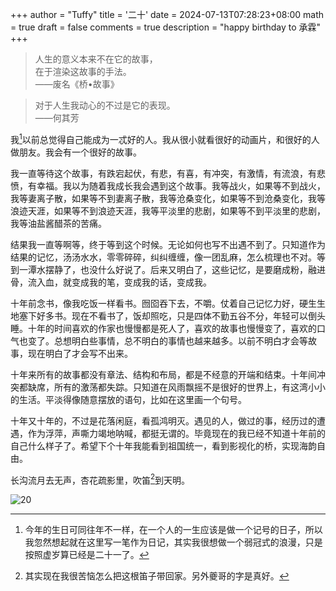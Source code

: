 +++
author = "Tuffy"
title = '二十'
date = 2024-07-13T07:28:23+08:00
math = true 
draft = false
comments = true
description = "happy birthday to 承霖"
+++

>人生的意义本来不在它的故事，<br>
>在于渲染这故事的手法。<br>
>——废名《桥•故事》<br>

> 对于人生我动心的不过是它的表现。<br>
> ——何其芳<br>

我[^1]以前总觉得自己能成为一忒好的人。我从很小就看很好的动画片，和很好的人做朋友。我会有一个很好的故事。

我一直等待这个故事，有跌宕起伏，有悲，有喜，有冲突，有激情，有流浪，有悲愤，有幸福。我以为随着我成长我会遇到这个故事。我等战火，如果等不到战火，我等妻离子散，如果等不到妻离子散，我等沧桑变化，如果等不到沧桑变化，我等浪迹天涯，如果等不到浪迹天涯，我等平淡里的悲剧，如果等不到平淡里的悲剧，我等油盐酱醋茶的苦痛。 

结果我一直等啊等，终于等到这个时候。无论如何也写不出遇不到了。只知道作为结果的记忆，汤汤水水，零零碎碎，纠纠缠缠，像一团乱麻，怎么梳理也不对。等到一潭水摆静了，也没什么好说了。后来又明白了，这些记忆，是要磨成粉，融进骨，流入血，就变成我的笔，变成我的话，变成我。 

十年前念书，像我吃饭一样看书。囫囵吞下去，不嚼。仗着自己记忆力好，硬生生地塞下好多书。现在不看书了，饭却照吃，只是四体不勤五谷不分，年轻可以倒头睡。十年的时间喜欢的作家也慢慢都是死人了，喜欢的故事也慢慢变了，喜欢的口气也变了。总想明白些事情，总不明白的事情也越来越多。以前不明白才会等故事，现在明白了才会写不出来。 

十年来所有的故事都没有章法、结构和布局，都是不经意的开端和结束。十年间冲突都缺席，所有的激荡都失踪。只知道在风雨飘摇不是很好的世界上，有这湾小小的生活。平淡得像随意摆放的语句，比如在这里画一个句号。

十年又十年的，不过是花落闲庭，看孤鸿明灭。遇见的人，做过的事，经历过的遭遇，作为浮萍，声嘶力竭地呐喊，都挺无谓的。毕竟现在的我已经不知道十年前的自己什么样子了。希望下个十年我能看到祖国统一，看到影视化的桥，实现海韵自由。

长沟流月去无声，杏花疏影里，吹笛[^2]到天明。

![20](https://picx.zhimg.com/80/v2-45bb315bee5ebbbfd77472da09b5e599_1440w.jpeg)

[^1]:今年的生日可同往年不一样，在一个人的一生应该是做一个记号的日子，所以我忽然想起就在这里写一笔作为日记，其实我很想做一个弱冠式的浪漫，只是按照虚岁算已经是二十一了。
[^2]:其实现在我很苦恼怎么把这根笛子带回家。另外夔哥的字是真好。
